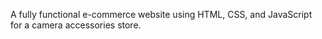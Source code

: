 A fully functional e-commerce website using HTML, CSS, and JavaScript for a
 camera accessories store.
